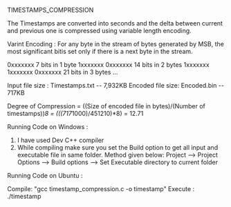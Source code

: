 TIMESTAMPS_COMPRESSION

The Timestamps are converted into seconds and the delta between current and previous one is compressed using variable length encoding. 

Varint Encoding : For any byte in the stream of bytes generated by MSB, the most significant bitis set only if there is a next byte in
the stream. 

0xxxxxxx                     7 bits in 1 byte
1xxxxxxx 0xxxxxxx           14 bits in 2 bytes
1xxxxxxx 1xxxxxxx 0xxxxxxx  21 bits in 3 bytes
...


Input file size : Timestamps.txt -- 7,932KB
Encoded file size: Encoded.bin -- 717KB

 Degree of Compression = ((Size of encoded file in bytes)/(Number of timestamps))*8
                       =  (((717*1000)/451210)*8) = 12.71

Running Code on Windows :
1) I have used Dev C++ compiler
2) While compiling make sure you set the Build option to get all input and executable file in same folder. Method given below:
 Project --> Project Options --> Build options --> Set Executable directory to current folder

Running Code on Ubuntu :

Compile:
"gcc timestamp_compression.c -o timestamp"
Execute :
./timestamp
